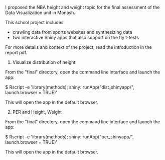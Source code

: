 I proposed the NBA height and weight topic for the final assessment of the Data Visualization unit in Monash.

This school project includes:
- crawling data from sports websites and synthesizing data
- two interactive Shiny apps that also support on the fly t-tests

For more details and context of the project, read the introduction in the report pdf.

1. Visualize distribution of height

From the "final" directory, open the command line interface and launch the
app:

$ Rscript -e 'library(methods); shiny::runApp("dist_shinyapp/",
launch.browser = TRUE)'

This will open the app in the default browser.

2. PER and Height, Weight

From the "final" directory, open the command line interface and launch the
app:

$ Rscript -e 'library(methods); shiny::runApp("per_shinyapp/",
launch.browser = TRUE)'

This will open the app in the default browser.


